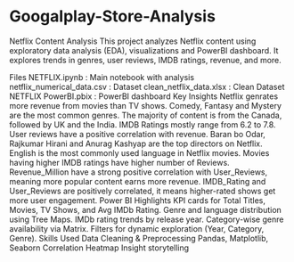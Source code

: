 # Googalplay-Store-Analysis
Netflix Content Analysis
This project analyzes Netflix content using exploratory data analysis (EDA), visualizations and PowerBI dashboard. It explores trends in genres, user reviews, IMDB ratings, revenue, and more.

Files
NETFLIX.ipynb : Main notebook with analysis
netflix_numerical_data.csv : Dataset
clean_netflix_data.xlsx : Clean Dataset
NETFLIX PowerBI.pbix : PowerBI dashboard
Key Insights
Netflix genrates more revenue from movies than TV shows.
Comedy, Fantasy and Mystery are the most common genres.
The majority of content is from the Canada, followed by UK and the India.
IMDB Ratings mostly range from 6.2 to 7.8.
User reviews have a positive correlation with revenue.
Baran bo Odar, Rajkumar Hirani and Anurag Kashyap are the top directors on Netflix.
English is the most commonly used language in Netflix movies.
Movies having higher IMDB ratings have higher number of Reviews.
Revenue_Million have a strong positive correlation with User_Reviews, meaning more popular content earns more revenue.
IMDB_Rating and User_Reviews are positively correlated, it means higher-rated shows get more user engagement.
Power BI Highlights
KPI cards for Total Titles, Movies, TV Shows, and Avg IMDb Rating.
Genre and language distribution using Tree Maps.
IMDb rating trends by release year.
Category-wise genre availability via Matrix.
Filters for dynamic exploration (Year, Category, Genre).
Skills Used
Data Cleaning & Preprocessing
Pandas, Matplotlib, Seaborn
Correlation Heatmap
Insight storytelling
